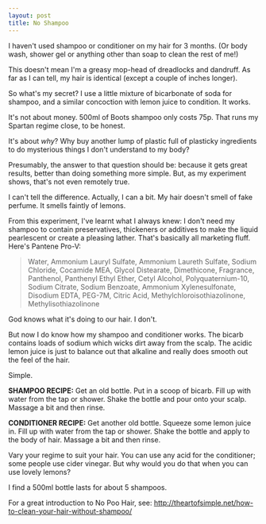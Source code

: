 ```yaml
---
layout: post
title: No Shampoo
---
```

I haven't used shampoo or conditioner on my hair for 3 months. (Or body wash, shower gel or anything other than soap to clean the rest of me!)

This doesn't mean I'm a greasy mop-head of dreadlocks and dandruff. As far as I can tell, my hair is identical (except a couple of inches longer).

So what's my secret? I use a little mixture of bicarbonate of soda for shampoo, and a similar concoction with lemon juice to condition. It works.

It's not about money. 500ml of Boots shampoo only costs 75p. That runs my Spartan regime close, to be honest.

It's about <em>why</em>? Why buy another lump of plastic full of plasticky ingredients to do mysterious things I don't understand to my body?

Presumably, the answer to that question should be: because it gets great results, better than doing something more simple. But, as my experiment shows, that's not even remotely true.

I can't tell the difference. Actually, I can a bit. My hair doesn't smell of fake perfume. It smells faintly of lemons.

From this experiment, I've learnt what I always knew: I don't need my shampoo to contain preservatives, thickeners or additives to make the liquid pearlescent or create a pleasing lather. That's basically all marketing fluff. Here's Pantene Pro-V:
<blockquote>Water, Ammonium Lauryl Sulfate, Ammonium Laureth Sulfate, Sodium Chloride, Cocamide MEA, Glycol Distearate, Dimethicone, Fragrance, Panthenol, Panthenyl Ethyl Ether, Cetyl Alcohol, Polyquaternium-10, Sodium Citrate, Sodium Benzoate, Ammonium Xylenesulfonate, Disodium EDTA, PEG-7M, Citric Acid, Methylchloroisothiazolinone, Methylisothiazolinone</blockquote>
God knows what it's doing to our hair. I don't.

But now I do know how my shampoo and conditioner works. The bicarb contains loads of sodium which wicks dirt away from the scalp. The acidic lemon juice is just to balance out that alkaline and really does smooth out the feel of the hair.

Simple.

<strong>SHAMPOO RECIPE:</strong>
Get an old bottle. Put in a scoop of bicarb. Fill up with water from the tap or shower. Shake the bottle and pour onto your scalp. Massage a bit and then rinse.

<strong>CONDITIONER RECIPE:</strong>
Get another old bottle. Squeeze some lemon juice in. Fill up with water from the tap or shower. Shake the bottle and apply to the body of hair. Massage a bit and then rinse.

Vary your regime to suit your hair. You can use any acid for the conditioner; some people use cider vinegar. But why would you do that when you can use lovely lemons?

I find a 500ml bottle lasts for about 5 shampoos.

For a great introduction to No Poo Hair, see: <a href="http://theartofsimple.net/how-to-clean-your-hair-without-shampoo/">http://theartofsimple.net/how-to-clean-your-hair-without-shampoo/</a>
